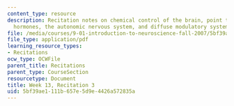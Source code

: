 ```yaml
---
content_type: resource
description: Recitation notes on chemical control of the brain, point to point systems,
  hormones, the autonomic nervous system, and diffuse modulatory systems.
file: /media/courses/9-01-introduction-to-neuroscience-fall-2007/5bf39ae1111b657e5d9e4426a572835a_wk13_hand112807.pdf
file_type: application/pdf
learning_resource_types:
- Recitations
ocw_type: OCWFile
parent_title: Recitations
parent_type: CourseSection
resourcetype: Document
title: Week 13, Recitation 3
uid: 5bf39ae1-111b-657e-5d9e-4426a572835a
---
```

